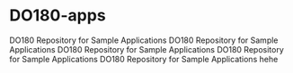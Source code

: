 # DO180-apps
DO180 Repository for Sample Applications
DO180 Repository for Sample Applications
DO180 Repository for Sample Applications
DO180 Repository for Sample Applications
DO180 Repository for Sample Applications
hehe
